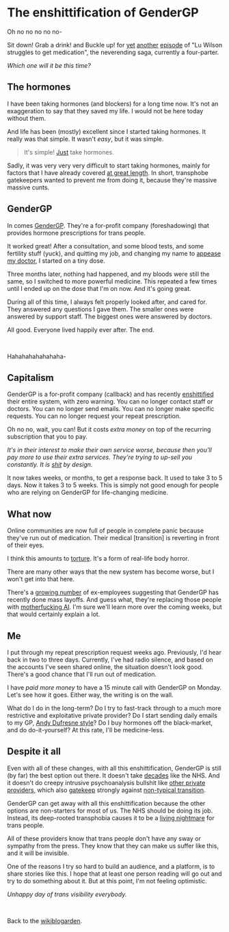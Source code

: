 # The enshittification of GenderGP

Oh no no no no no-

Sit down! Grab a drink! and Buckle up! for [yet](https://www.todepond.com/wikiblogarden/health/sulfasalazine/) [another](https://www.todepond.com/wikiblogarden/health/sulfasalazine/two) [episode](https://www.todepond.com/wikiblogarden/health/conversion-therapy/) of "Lu Wilson struggles to get medication", the neverending saga, currently a four-parter.

*Which one will it be this time?*

## The hormones

I have been taking hormones (and blockers) for a long time now. It's not an exaggeration to say that they saved my life. I would not be here today without them.

And life has been (mostly) excellent since I started taking hormones. It really was that simple. It wasn't *easy*, but it was simple.

> It's simple! [Just](https://www.todepond.com/wikiblogarden/better-computing/just/) take hormones.

Sadly, it was very very very difficult to start taking hormones, mainly for factors that I have already covered [at great length](https://www.todepond.com/wikiblogarden/health/conversion-therapy/). In short, transphobe gatekeepers wanted to prevent me from doing it, because they're massive massive cunts.

## GenderGP

In comes [GenderGP](https://www.gendergp.com/). They're a for-profit company (foreshadowing) that provides hormone prescriptions for trans people. 

It worked great! After a consultation, and some blood tests, and some fertility stuff (yuck), and quitting my job, and changing my name to [appease my doctor](https://www.todepond.com/wikiblogarden/my-name/), I started on a tiny dose.

Three months later, nothing had happened, and my bloods were still the same, so I switched to more powerful medicine. This repeated a few times until I ended up on the dose that I'm on now. And it's going great. 

During all of this time, I always felt properly looked after, and cared for. They answered any questions I gave them. The smaller ones were answered by support staff. The biggest ones were answered by doctors.

All good. Everyone lived happily ever after. The end. 

<br>

Hahahahahahahaha-

## Capitalism

GenderGP is a for-profit company (callback) and has recently [enshittified](https://doctorow.medium.com/social-quitting-1ce85b67b456) their entire system, with zero warning. You can no longer contact staff or doctors. You can no longer send emails. You can no longer make specific requests. You can no longer request your repeat prescription. 

Oh no no, wait, you can! But it costs *extra money* on top of the recurring subscription that you to pay. 

*It's in their interest to make their own service worse, because then you'll pay more to use their extra services. They're trying to up-sell you constantly. It is [shit](https://www.ft.com/content/6fb1602d-a08b-4a8c-bac0-047b7d64aba5) by design.*

It now takes weeks, or months, to get a response back. It used to take 3 to 5 days. Now it takes 3 to 5 weeks. This is simply not good enough for people who are relying on GenderGP for life-changing medicine.

## What now

Online communities are now full of people in complete panic because they've run out of medication. Their medical [transition] is reverting in front of their eyes.

I think this amounts to [torture](/wikiblogarden/academia/experience). It's a form of real-life body horror. 

There are many other ways that the new system has become worse, but I won't get into that here.

There's a [growing number](https://youtu.be/H5N8gN1LDqE?si=hmvp61DGYm1h7ht-) of ex-employees suggesting that GenderGP has recently done mass layoffs. And guess what, they're replacing those people with [motherfucking AI](https://www.todepond.com/wikiblogarden/better-computing/worse-computing/artificial-intelligence/bad/good/). I'm sure we'll learn more over the coming weeks, but that would certainly explain a lot.

## Me

I put through my repeat prescription request weeks ago. Previously, I'd hear back in two to three days. Currently, I've had radio silence, and based on the accounts I've seen shared online, the situation doesn't look good. There's a good chance that I'll run out of medication.

I have *paid more money* to have a 15 minute call with GenderGP on Monday. Let's see how it goes. Either way, the writing is on the wall.

What do I do in the long-term? Do I try to fast-track through to a much more restrictive and exploitative private provider? Do I start sending daily emails to my GP, [Andy Dufresne style](https://youtu.be/-nkXe2XpqEk?si=rnA9_Ks4nD7aMHv6)? Do I buy hormones off the black-market, and do do-it-yourself? At this rate, I'll be medicine-less.

## Despite it all

Even with all of these changes, with all this enshittification, GenderGP is still (by far) the best option out there. It doesn't take [decades](https://www.thepinknews.com/2023/08/07/nhs-wait-times-trans-healthcare-porterbrook/) like the NHS. And it doesn't do creepy intrusive psychoanalysis bullshit like [other private providers](https://www.todepond.com/wikiblogarden/men), which also [gatekeep](/wikiblogarden/academia/experience) strongly against [non-typical transition](https://www.todepond.com/wikiblogarden/health/transition/in-slow-motion/).

GenderGP can get away with all this enshittification because the other options are non-starters for most of us. The NHS should be doing its job. Instead, its deep-rooted transphobia causes it to be a [living nightmare](/wikiblogarden/academia/experience) for trans people.

All of these providers know that trans people don't have any sway or sympathy from the press. They know that they can make us suffer like this, and it will be invisible.

One of the reasons I try so hard to build an audience, and a platform, is to share stories like this. I hope that at least one person reading will go out and try to do something about it. But at this point, I'm not feeling optimistic.

*Unhappy day of trans visibility everybody.*

<br>

Back to the [wikiblogarden](/wikiblogarden).
